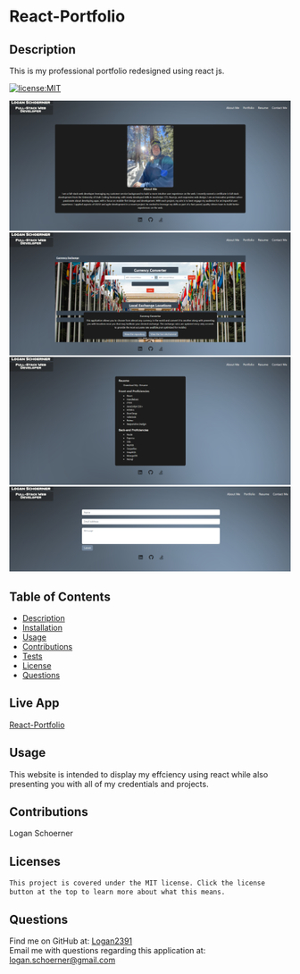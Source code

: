 # React-Portfolio
 ## Description
  This is my professional portfolio redesigned using react js.

  [![license:MIT](https://img.shields.io/badge/License-MIT-blue.svg)](https://opensource.org/licenses/MIT)
  
![project](./assets/about.png)
![project](./assets/port.png)
![project](./assets/res.png)
![project](./assets/contact.png)
 ## Table of Contents 
 - [Description](#description)
 - [Installation](#installation)
 - [Usage](#usage)
 - [Contributions](#contributions)
 - [Tests](#tests)
 - [License](#license)
 - [Questions](#questions)
 
 ## Live App
 [React-Portfolio]()

  ## Usage
  This website is intended to display my effciency using react while also presenting you with all of my credentials and projects.

  ## Contributions
  Logan Schoerner

  ## Licenses
    This project is covered under the MIT license. Click the license button at the top to learn more about what this means.

  ## Questions
  Find me on GitHub at: [Logan2391](https://github.com/Logan2391)<br>
  Email me with questions regarding this application at: logan.schoerner@gmail.com
